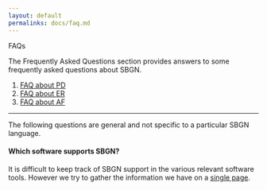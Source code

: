 ```yaml
---
layout: default
permalinks: docs/faq.md
---
```


FAQs

The Frequently Asked Questions section provides answers to some frequently asked questions about SBGN.

1.  [FAQ about PD](faq/pd.md)
2.  [FAQ about ER](faq/ed.md)
3.  [FAQ about AF](faq/af.md)


---
The following questions are general and not specific to a particular SBGN language.


#### Which software supports SBGN?
It is difficult to keep track of SBGN support in the various relevant software tools. However we try to gather the information we have on a [single page](software.md).
